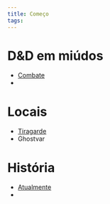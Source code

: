 ```yaml
---
title: Começo
tags:
---
```

# D&D em miúdos
- [Combate](Combate.md)
- 
# Locais
- [Tiragarde](Tiragarde.md)
- Ghostvar
# História
- [Atualmente](Atualmente.md)
- 